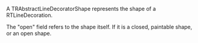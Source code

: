 A TRAbstractLineDecoratorShape represents the shape of a RTLineDecoration.

The "open" field refers to the shape itself. If it is a closed, paintable shape, or an open shape.